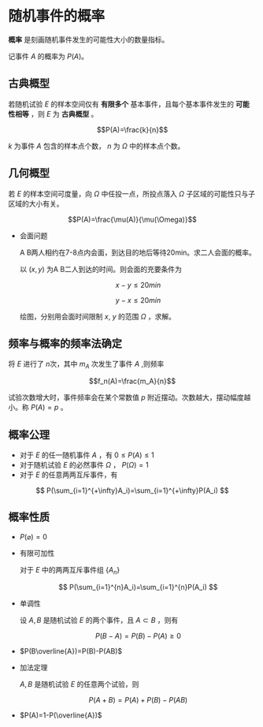 # 随机事件的概率

**概率** 是刻画随机事件发生的可能性大小的数量指标。

记事件 $A$ 的概率为 $P(A)$。


## 古典概型

若随机试验 $E$ 的样本空间仅有 **有限多个** 基本事件，且每个基本事件发生的 **可能性相等** ，则 $E$ 为 **古典概型** 。

$$P(A)=\frac{k}{n}$$

$k$ 为事件 $A$ 包含的样本点个数， $n$ 为 $\Omega$ 中的样本点个数。

## 几何概型

若 $E$ 的样本空间可度量，向 $\Omega$ 中任投一点，所投点落入 $\Omega$ 子区域的可能性只与子区域的大小有关。

$$P(A)=\frac{\mu(A)}{\mu(\Omega)}$$

* 会面问题

    A B两人相约在7-8点内会面，到达目的地后等待20min。求二人会面的概率。

    以 $(x,y)$ 为A B二人到达的时间。则会面的充要条件为

    $$ x-y \le 20min $$

    $$ y-x \le 20min $$

    绘图，分别用会面时间限制 $x$, $y$ 的范围 $\Omega$ ，求解。

## 频率与概率的频率法确定

将 $E$ 进行了 $n$次，其中 $m_A$ 次发生了事件 $A$ ,则频率

$$f_n(A)=\frac{m_A}{n}$$

试验次数增大时，事件频率会在某个常数值 $p$ 附近摆动。次数越大，摆动幅度越小。称 $P(A)=p$ 。

## 概率公理

* 对于 $E$ 的任一随机事件 $A$ ，有 $0\le P(A) \le 1$
* 对于随机试验 $E$ 的必然事件 $\Omega$ ， $P(\Omega)=1$
* 对于 $E$ 的任意两两互斥事件，有

$$ P(\sum_{i=1}^{+\infty}A_i)=\sum_{i=1}^{+\infty}P(A_i) $$

## 概率性质

* $P(\varnothing)=0$
* 有限可加性

    对于 $E$ 中的两两互斥事件组 $\{A_n\}$

    $$ P(\sum_{i=1}^{n}A_i)=\sum_{i=1}^{n}P(A_i) $$
* 单调性

    设 $A, B$ 是随机试验 $E$ 的两个事件，且 $A\subset B$ ，则有

    $$ P(B-A)=P(B)-P(A)\ge 0 $$

* $P(B\overline{A})=P(B)-P(AB)$

* 加法定理

    $A, B$ 是随机试验 $E$ 的任意两个试验，则

    $$ P(A+B)=P(A)+P(B)-P(AB) $$

* $P(A)=1-P(\overline{A})$
